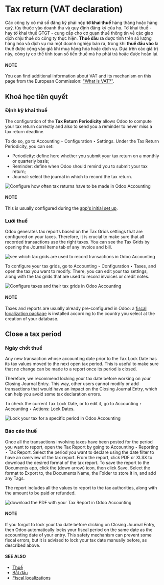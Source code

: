 # Tax return (VAT declaration)

Các công ty có mã số đăng ký  phải nộp **tờ khai thuế** hàng tháng hoặc hàng quý, tùy thuộc vào doanh thu và quy định đăng ký của họ. Tờ khai thuế - hay tờ khai thuế GTGT - cung cấp cho cơ quan thuế thông tin về các giao dịch chịu thuế do công ty thực hiện. **Thuế đầu ra** được tính trên số lượng hàng hóa và dịch vụ mà một doanh nghiệp bán ra, trong khi **thuế đầu vào** là thuế được cộng vào giá khi mua hàng hóa hoặc dịch vụ. Dựa trên các giá trị này, công ty có thể tính toán số tiền thuế mà họ phải trả hoặc được hoàn lại.

#### NOTE
You can find additional information about VAT and its mechanism on this page from the European
Commission: ["What is VAT?"](https://ec.europa.eu/taxation_customs/business/vat/what-is-vat_en).

<a id="tax-returns-prerequisites"></a>

## Khoá học tiên quyết

<a id="tax-returns-periodicity"></a>

### Định kỳ khai thuế

The configuration of the **Tax Return Periodicity** allows Odoo to compute your tax return correctly
and also to send you a reminder to never miss a tax return deadline.

To do so, go to Accounting ‣ Configuration ‣ Settings. Under the
Tax Return Periodicity, you can set:

- Periodicity: define here whether you submit your tax return on a monthly or quarterly
  basis;
- Reminder: define when Odoo should remind you to submit your tax return;
- Journal: select the journal in which to record the tax return.

![Configure how often tax returns have to be made in Odoo Accounting](applications/finance/accounting/reporting/tax_returns/tax_return_periodicity.png)

#### NOTE
This is usually configured during the [app's initial set up](../get_started.md).

<a id="tax-returns-tax-grids"></a>

### Lưới thuế

Odoo generates tax reports based on the Tax Grids settings that are configured on your
taxes. Therefore, it is crucial to make sure that all recorded transactions use the right taxes.
You can see the Tax Grids by opening the Journal Items tab of any
invoice and bill.

![see which tax grids are used to record transactions in Odoo Accounting](applications/finance/accounting/reporting/tax_returns/tax_return_grids.png)

To configure your tax grids, go to Accounting ‣ Configuration ‣ Taxes,
and open the tax you want to modify. There, you can edit your tax settings, along with the tax
grids that are used to record invoices or credit notes.

![Configure taxes and their tax grids in Odoo Accounting](applications/finance/accounting/reporting/tax_returns/tax_return_taxes.png)

#### NOTE
Taxes and reports are usually already pre-configured in Odoo: a [fiscal localization package](../../fiscal_localizations.md#fiscal-localizations-packages) is installed according to the country you select at the creation
of your database.

<a id="tax-returns-close"></a>

## Close a tax period

<a id="tax-returns-lock-date"></a>

### Ngày chốt thuế

Any new transaction whose accounting date prior to the Tax Lock Date has its tax values
moved to the next open tax period. This is useful to make sure that no change can be made to a
report once its period is closed.

Therefore, we recommend locking your tax date before working on your
Closing Journal Entry.
This way, other users cannot modify or add transactions that would have an impact on the
Closing Journal Entry, which can help you avoid some tax declaration errors.

To check the current Tax Lock Date, or to edit it, go to
Accounting ‣ Accounting ‣ Actions: Lock Dates.

![Lock your tax for a specific period in Odoo Accounting](applications/finance/accounting/reporting/tax_returns/tax_return_lock.png)

<a id="tax-returns-report"></a>

### Báo cáo thuế

Once all the transactions involving taxes have been posted for the period you want to report, open
the Tax Report by going to Accounting ‣ Reporting ‣ Tax Report.
Select the period you want to declare using the date filter to have an overview of the tax report.
From the report, click PDF or XLSX to download the desired format of the tax
report. To save the report to the Documents app, click the <i class="fa fa-caret-down"></i> (down
arrow) icon, then click Save. Select the format to Export to, the
Documents Name, the Folder to store it in, and add any Tags.

The report includes all the values to report to the tax authorities, along with the amount to be
paid or refunded.

![download the PDF with your Tax Report in Odoo Accounting](applications/finance/accounting/reporting/tax_returns/tax_return_report.png)

#### NOTE
If you forgot to lock your tax date before clicking on Closing Journal Entry, then
Odoo automatically locks your fiscal period on the same date as the accounting date of your
entry. This safety mechanism can prevent some fiscal errors, but it is advised to lock your tax
date manually before, as described above.

#### SEE ALSO
* [Thuế](../taxes.md)
* [Bắt đầu](../get_started.md)
* [Fiscal localizations](../../fiscal_localizations.md)
